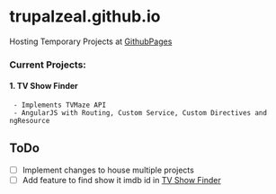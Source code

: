 # trupalzeal.github.io
Hosting Temporary Projects at [GithubPages](https://trupalzeal.github.io)
### Current Projects:
  #### 1. TV Show Finder #####
     - Implements TVMaze API
     - AngularJS with Routing, Custom Service, Custom Directives and ngResource

## ToDo
 - [ ] Implement changes to house multiple projects
 - [ ] Add feature to find show it imdb id in [TV Show Finder](#1-tv-show-finder)

